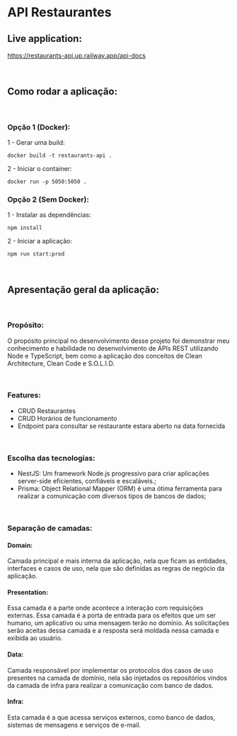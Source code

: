 # API Restaurantes

## Live application:

https://restaurants-api.up.railway.app/api-docs

<br>

## Como rodar a aplicação:

<br>

### Opção 1 (Docker):

1 - Gerar uma build:

```
docker build -t restaurants-api .
```

2 - Iniciar o container:

```
docker run -p 5050:5050 .
```

### Opção 2 (Sem Docker):

1 - Instalar as dependências:

```
npm install
```

2 - Iniciar a aplicação:

```
npm run start:prod
```

<br>

## Apresentação geral da aplicação:

<br>

### Propósito:

O propósito principal no desenvolvimento desse projeto foi demonstrar meu conhecimento e habilidade no desenvolvimento de APIs REST utilizando Node e TypeScript, bem como a aplicação dos conceitos de Clean Architecture, Clean Code e S.O.L.I.D.

<br>

### Features:

- CRUD Restaurantes
- CRUD Horários de funcionamento
- Endpoint para consultar se restaurante estara aberto na data fornecida

<br>

### Escolha das tecnologias:

- NestJS: Um framework Node.js progressivo para criar aplicações server-side eficientes, confiáveis e escaláveis.;
- Prisma: Object Relational Mapper (ORM) é uma ótima ferramenta para realizar a comunicação com diversos tipos de bancos de dados;

<br>

### Separação de camadas:

#### Domain:

Camada principal e mais interna da aplicação, nela que ficam as entidades, interfaces e casos de uso, nela que são definidas as regras de negócio da aplicação.

#### Presentation:

Essa camada é a parte onde acontece a interação com requisições externas. Essa camada é a porta de entrada para os efeitos que um ser humano, um aplicativo ou uma mensagem terão no domínio. As solicitações serão aceitas dessa camada e a resposta será moldada nessa camada e exibida ao usuário.

#### Data:

Camada responsável por implementar os protocolos dos casos de uso presentes na camada de domínio, nela são injetados os repositórios vindos da camada de infra para realizar a comunicação com banco de dados.

#### Infra:

Esta camada é a que acessa serviços externos, como banco de dados, sistemas de mensagens e serviços de e-mail.
